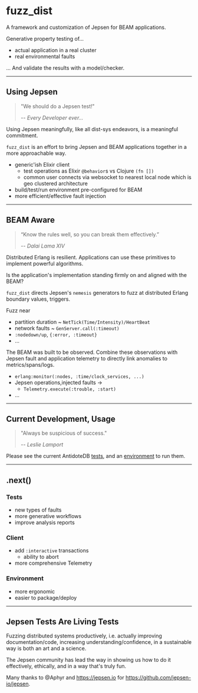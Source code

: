 # fuzz_dist

A framework and customization of Jepsen for BEAM applications.

Generative property testing of...

- actual application in a real cluster
- real environmental faults

... And validate the results with a model/checker.

----

## Using Jepsen

> "We should do a Jepsen test!"
> 
> -- <cite>Every Developer ever...</cite>

Using Jepsen meaningfully, like all dist-sys endeavors, is a meaningful commitment.

`fuzz_dist` is an effort to bring Jepsen and BEAM applications together in a more approachable way.

- generic'ish Elixir client
  - test operations as Elixir `@behavior`s vs Clojure `(fn [])`
  - common user connects via websocket to nearest local node which is geo clustered architecture 
- build/test/run environment pre-configured for BEAM
- more efficient/effective fault injection

----

## BEAM Aware

> “Know the rules well, so you can break them effectively.”
> 
> -- <cite>Dalai Lama XIV</cite>

Distributed Erlang is resilient. Applications can use these primitives to implement powerful algorithms.

Is the application's implementation standing firmly on and aligned with the BEAM?

`fuzz_dist` directs Jepsen's `nemesis` generators to fuzz at distributed Erlang boundary values, triggers.

Fuzz near
- partition duration ~ `NetTick(Time/Intensity)/HeartBeat`
- network faults ~ `GenServer.call(:timeout)`
- `:nodedown/up`, `{:error, :timeout}`
- ...

The BEAM was built to be observed. Combine these observations with Jepsen fault and application telemetry to directly link anomalies to metrics/spans/logs.

- `erlang:monitor(:nodes, :time/clock_services, ...)`
- Jepsen operations,injected faults ->
  - `Telemetry.execute(:trouble, :start)`
- ...

----

## Current Development, Usage

> "Always be suspicious of success."
> 
> -- <cite>Leslie Lamport</cite>

Please see the current AntidoteDB [tests](doc/antidotedb.md),
and an [environment](https://github.com/nurturenature/jepsen-docker-workaround) to run them.

----

## .next()

### Tests
- new types of faults
- more generative workflows
- improve analysis reports


### Client
- add `:interactive` transactions
  - ability to abort
- more comprehensive Telemetry

### Environment
- more ergonomic
- easier to package/deploy

---

## Jepsen Tests Are Living Tests

Fuzzing distributed systems productively, i.e. actually improving documentation/code, increasing understanding/confidence, in a sustainable way is both an art and a science.

The Jepsen community has lead the way in showing us how to do it effectively, ethically, and in a way that's truly fun.

Many thanks to @Aphyr and https://jepsen.io for https://github.com/jepsen-io/jepsen.
